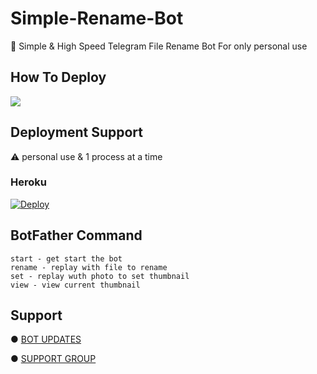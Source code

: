 # Simple-Rename-Bot 

📝 Simple & High Speed Telegram File Rename Bot For only personal use


## How To Deploy

<a href="https://youtu.be/oc847WvOUaI"><img src="https://img.shields.io/badge/Watch%20Tutorial%20On%20YouTube-red.svg?logo=Youtube"></a>                     

## Deployment Support

⚠️ personal use & 1 process at a time 

### Heroku

[![Deploy](https://www.herokucdn.com/deploy/button.svg)](https://heroku.com/deploy?template=https://github.com/Rockybhai313/Simple-Rename-Bot)

## BotFather Command
```
start - get start the bot
rename - replay with file to rename
set - replay wuth photo to set thumbnail
view - view current thumbnail 
```


## Support

● [BOT UPDATES](https://t.me/TG_Bots_Official)

● [SUPPORT GROUP](https://t.me/TG_Bots_Official_Group)
